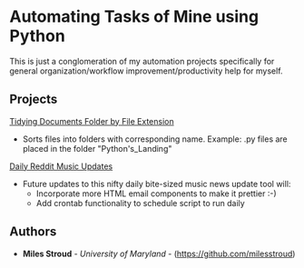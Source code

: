 # Automating Tasks of Mine using Python

This is just a conglomeration of my automation projects specifically for general organization/workflow improvement/productivity help for myself. 

## Projects
[Tidying Documents Folder by File Extension](https://github.com/milesstroud/python-automationhelpers/blob/master/tidy_files.py)
  - Sorts files into folders with corresponding name. Example: .py files are placed in the folder "Python's_Landing"

[Daily Reddit Music Updates](https://github.com/milesstroud/python-automationhelpers/blob/master/RedditMusic(P).py)
  - Future updates to this nifty daily bite-sized music news update tool will:
    - Incorporate more HTML email components to make it prettier :-)
    - Add crontab functionality to schedule script to run daily
## Authors

* **Miles Stroud** - *University of Maryland* - (https://github.com/milesstroud)



